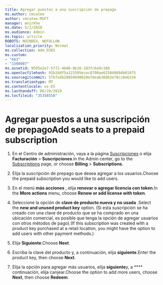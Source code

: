 ```yaml
---
title: Agregar puestos a una suscripción de prepago
ms.author: cmcatee
author: cmcatee-MSFT
manager: mnirkhe
ms.date: 5/2/2018
ms.audience: Admin
ms.topic: article
ROBOTS: NOINDEX, NOFOLLOW
localization_priority: Normal
ms.collection: Adm_O365
ms.custom:
- "663"
- "1500007"
ms.assetid: 9595e2e7-5f72-4b08-9e16-183fc6e9c108
ms.openlocfilehash: 91b2ddf5a121595ecec8790ae625849894b01875
ms.sourcegitcommit: 5fb7a4b28859690020efdea630d03e70cc0e6334
ms.translationtype: MT
ms.contentlocale: es-ES
ms.lasthandoff: 06/28/2019
ms.locfileid: "35358558"
---
```

# <a name="add-seats-to-a-prepaid-subscription"></a><span data-ttu-id="0b1ca-102">Agregar puestos a una suscripción de prepago</span><span class="sxs-lookup"><span data-stu-id="0b1ca-102">Add seats to a prepaid subscription</span></span>

1. <span data-ttu-id="0b1ca-103">En el Centro de administración, vaya a la página [Suscripciones](https://go.microsoft.com/fwlink/p/?linkid=842054) o elija **Facturación** \> **Suscripciones**.</span><span class="sxs-lookup"><span data-stu-id="0b1ca-103">In the Admin center, go to the [Subscriptions](https://go.microsoft.com/fwlink/p/?linkid=842054) page, or choose **Billing** \> **Subscriptions**.</span></span>

2. <span data-ttu-id="0b1ca-104">Elija la suscripción de prepago que desea agregar a los usuarios.</span><span class="sxs-lookup"><span data-stu-id="0b1ca-104">Choose the prepaid subscription you would like to add users.</span></span>

3. <span data-ttu-id="0b1ca-105">En el menú **más acciones** , elija **renovar o agregar licencia con token**.</span><span class="sxs-lookup"><span data-stu-id="0b1ca-105">In the **More actions** menu, choose **Renew or add license with token**.</span></span>

4. <span data-ttu-id="0b1ca-106">Seleccione la opción de **clave de producto nueva y no usada** .</span><span class="sxs-lookup"><span data-stu-id="0b1ca-106">Select the **new and unused product key** option.</span></span> <span data-ttu-id="0b1ca-107">(Si esta suscripción se ha creado con una clave de producto que se ha comprado en una ubicación comercial, es posible que tenga la opción de agregar usuarios con otros métodos de pago).</span><span class="sxs-lookup"><span data-stu-id="0b1ca-107">(If this subscription was created with a product key purchased at a retail location, you might have the option to add users with other payment methods.)</span></span>

5. <span data-ttu-id="0b1ca-108">Elija **Siguiente**.</span><span class="sxs-lookup"><span data-stu-id="0b1ca-108">Choose **Next**.</span></span>

6. <span data-ttu-id="0b1ca-109">Escriba la clave del producto y, a continuación, elija **siguiente**.</span><span class="sxs-lookup"><span data-stu-id="0b1ca-109">Enter the product key, then choose **Next**.</span></span>

7. <span data-ttu-id="0b1ca-110">Elija la opción para agregar más usuarios, elija **siguiente**y, a \*\*\*\* continuación, elija canjear.</span><span class="sxs-lookup"><span data-stu-id="0b1ca-110">Choose the option to add more users, choose **Next**, then choose **Redeem**.</span></span>
